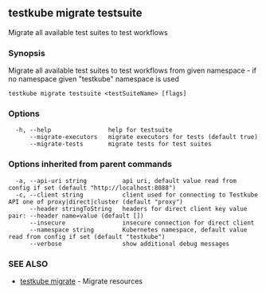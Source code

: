 ## testkube migrate testsuite

Migrate all available test suites to test workflows

### Synopsis

Migrate all available test suites to test workflows from given namespace - if no namespace given "testkube" namespace is used

```
testkube migrate testsuite <testSuiteName> [flags]
```

### Options

```
  -h, --help                help for testsuite
      --migrate-executors   migrate executors for tests (default true)
      --migrate-tests       migrate tests for test suites
```

### Options inherited from parent commands

```
  -a, --api-uri string          api uri, default value read from config if set (default "http://localhost:8088")
  -c, --client string           client used for connecting to Testkube API one of proxy|direct|cluster (default "proxy")
      --header stringToString   headers for direct client key value pair: --header name=value (default [])
      --insecure                insecure connection for direct client
      --namespace string        Kubernetes namespace, default value read from config if set (default "testkube")
      --verbose                 show additional debug messages
```

### SEE ALSO

* [testkube migrate](testkube_migrate.md)	 - Migrate resources

